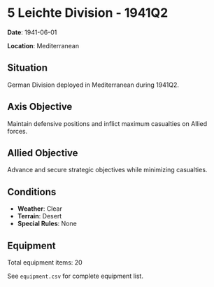# 5 Leichte Division - 1941Q2

**Date**: 1941-06-01

**Location**: Mediterranean

## Situation

German Division deployed in Mediterranean during 1941Q2.

## Axis Objective

Maintain defensive positions and inflict maximum casualties on Allied forces.

## Allied Objective

Advance and secure strategic objectives while minimizing casualties.

## Conditions

- **Weather**: Clear
- **Terrain**: Desert
- **Special Rules**: None

## Equipment

Total equipment items: 20

See `equipment.csv` for complete equipment list.
